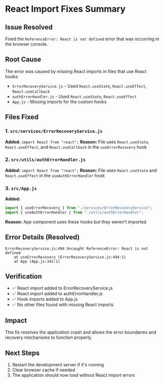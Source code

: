 # React Import Fixes Summary

## Issue Resolved

Fixed the `ReferenceError: React is not defined` error that was occurring in the browser console.

## Root Cause

The error was caused by missing React imports in files that use React hooks:

- `ErrorRecoveryService.js` - Used `React.useState`, `React.useEffect`, `React.useCallback`
- `authErrorHandler.js` - Used `React.useState`, `React.useEffect`
- `App.js` - Missing imports for the custom hooks

## Files Fixed

### 1. `src/services/ErrorRecoveryService.js`

**Added:** `import React from "react";` **Reason:** File uses `React.useState`, `React.useEffect`,
and `React.useCallback` in the `useErrorRecovery` hook

### 2. `src/utils/authErrorHandler.js`

**Added:** `import React from "react";` **Reason:** File uses `React.useState` and `React.useEffect`
in the `useAuthErrorHandler` hook

### 3. `src/App.js`

**Added:**

```javascript
import { useErrorRecovery } from "./services/ErrorRecoveryService";
import { useAuthErrorHandler } from "./utils/authErrorHandler";
```

**Reason:** App component uses these hooks but they weren't imported

## Error Details (Resolved)

```
ErrorRecoveryService.js:494 Uncaught ReferenceError: React is not defined
    at useErrorRecovery (ErrorRecoveryService.js:494:1)
    at App (App.js:341:1)
```

## Verification

- ✅ React import added to ErrorRecoveryService.js
- ✅ React import added to authErrorHandler.js
- ✅ Hook imports added to App.js
- ✅ No other files found with missing React imports

## Impact

This fix resolves the application crash and allows the error boundaries and recovery mechanisms to
function properly.

## Next Steps

1. Restart the development server if it's running
2. Clear browser cache if needed
3. The application should now load without React import errors
